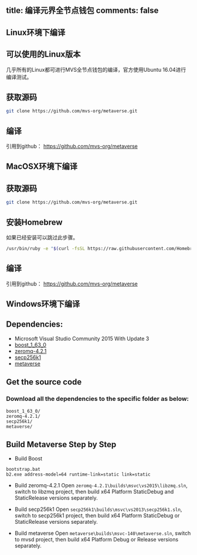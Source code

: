 title: 编译元界全节点钱包
comments: false
---

Linux环境下编译
----

## 可以使用的Linux版本
几乎所有的Linux都可进行MVS全节点钱包的编译，官方使用Ubuntu 16.04进行编译测试。

## 获取源码
```bash
git clone https://github.com/mvs-org/metaverse.git
```

## 编译
引用到github：
<https://github.com/mvs-org/metaverse>


MacOSX环境下编译
----

## 获取源码
```bash
git clone https://github.com/mvs-org/metaverse.git
```

## 安装Homebrew
如果已经安装可以跳过此步骤。
```bash
/usr/bin/ruby -e "$(curl -fsSL https://raw.githubusercontent.com/Homebrew/install/master/install)"
```

## 编译
引用到github：
<https://github.com/mvs-org/metaverse>


Windows环境下编译
---

## Dependencies:
* Microsoft Visual Studio Community 2015 With Update 3
* [boost_1_63_0](https://sourceforge.net/projects/boost/files/boost/1.63.0/boost_1_63_0.zip/download)
* [zeromq-4.2.1](https://github.com/zeromq/libzmq/releases/download/v4.2.1/zeromq-4.2.1.zip)
* [secp256k1](https://github.com/mvs-org/secp256k1.git)
* [metaverse](https://github.com/mvs-org/metaverse.git)

## Get the source code
### Download all the dependencies to the specific folder as below:
```shell
boost_1_63_0/
zeromq-4.2.1/
secp256k1/
metaverse/
```

## Build Metaverse Step by Step
* Build Boost
```shell
bootstrap.bat
b2.exe address-model=64 runtime-link=static link=static
```

* Build zeromq-4.2.1
Open `zeromq-4.2.1\builds\msvc\vs2015\libzmq.sln`, switch to libzmq project, then build x64 Platform StaticDebug and StaticRelease versions separately.

* Build secp256k1
Open `secp256k1\builds\msvc\vs2013\secp256k1.sln`, switch to secp256k1 project, then build x64 Platform StaticDebug or StaticRelease versions separately.

* Build metaverse
Open `metaverse\builds\msvc-140\metaverse.sln`, switch to mvsd project, then build x64 Platform Debug or Release versions separately.
